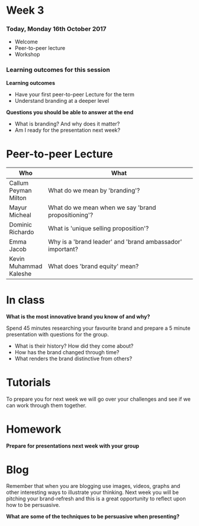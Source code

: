 # Week 3

### Today, Monday 16th October 2017

* Welcome
* Peer-to-peer lecture
* Workshop


### Learning outcomes for this session

**Learning outcomes**

* Have your first peer-to-peer Lecture for the term
* Understand branding at a deeper level


**Questions you should be able to answer at the end**

* What is branding? And why does it matter?
* Am I ready for the presentation next week?

# Peer-to-peer Lecture

Who | What
--- | -----------
Callum<br>Peyman<br>Milton | What do we mean by 'branding'?
Mayur<br>Micheal | What do we mean when we say 'brand propositioning'?
Dominic<br>Richardo | What is 'unique selling proposition'?
Emma<br>Jacob | Why is a 'brand leader' and 'brand ambassador' important?
Kevin<br>Muhammad<br>Kaleshe | What does 'brand equity' mean?


# In class

**What is the most innovative brand you know of and why?**

Spend 45 minutes researching your favourite brand and prepare a 5 minute presentation with questions for the group.

* What is their history? How did they come about?
* How has the brand changed through time?
* What renders the brand distinctive from others?


# Tutorials

To prepare you for next week we will go over your challenges and see if we can work through them together.

# Homework

**Prepare for presentations next week with your group**

# Blog

Remember that when you are blogging use images, videos, graphs and other interesting ways to illustrate your thinking. Next week you will be pitching your brand-refresh and this is a great opportunity to reflect upon how to be persuasive.

**What are some of the techniques to be persuasive when presenting?**
